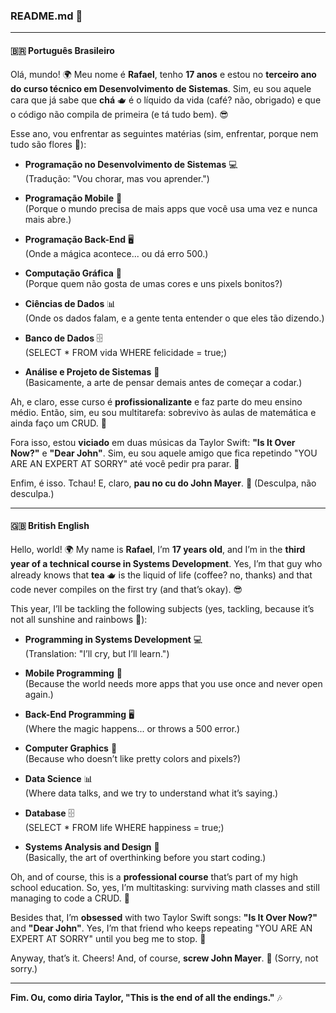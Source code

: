 ### README.md 🤪

---

#### **🇧🇷 Português Brasileiro**

Olá, mundo! 🌍 Meu nome é **Rafael**, tenho **17 anos** e estou no **terceiro ano do curso técnico em Desenvolvimento de Sistemas**. Sim, eu sou aquele cara que já sabe que **chá** 🫖 é o líquido da vida (café? não, obrigado) e que o código não compila de primeira (e tá tudo bem). 😎

Esse ano, vou enfrentar as seguintes matérias (sim, enfrentar, porque nem tudo são flores 🌸):

- **Programação no Desenvolvimento de Sistemas** 💻  
  (Tradução: "Vou chorar, mas vou aprender.")

- **Programação Mobile** 📱  
  (Porque o mundo precisa de mais apps que você usa uma vez e nunca mais abre.)

- **Programação Back-End** 🖥️  
  (Onde a mágica acontece... ou dá erro 500.)

- **Computação Gráfica** 🎨  
  (Porque quem não gosta de umas cores e uns pixels bonitos?)

- **Ciências de Dados** 📊  
  (Onde os dados falam, e a gente tenta entender o que eles tão dizendo.)

- **Banco de Dados** 🗄️  
  (SELECT * FROM vida WHERE felicidade = true;)

- **Análise e Projeto de Sistemas** 📝  
  (Basicamente, a arte de pensar demais antes de começar a codar.)

Ah, e claro, esse curso é **profissionalizante** e faz parte do meu ensino médio. Então, sim, eu sou multitarefa: sobrevivo às aulas de matemática e ainda faço um CRUD. 💪

Fora isso, estou **viciado** em duas músicas da Taylor Swift: **"Is It Over Now?"** e **"Dear John"**. Sim, eu sou aquele amigo que fica repetindo "YOU ARE AN EXPERT AT SORRY" até você pedir pra parar. 🎤

Enfim, é isso. Tchau! E, claro, **pau no cu do John Mayer**. 🖕 (Desculpa, não desculpa.)

---

#### **🇬🇧 British English**

Hello, world! 🌍 My name is **Rafael**, I’m **17 years old**, and I’m in the **third year of a technical course in Systems Development**. Yes, I’m that guy who already knows that **tea** 🫖 is the liquid of life (coffee? no, thanks) and that code never compiles on the first try (and that’s okay). 😎

This year, I’ll be tackling the following subjects (yes, tackling, because it’s not all sunshine and rainbows 🌈):

- **Programming in Systems Development** 💻  
  (Translation: "I’ll cry, but I’ll learn.")

- **Mobile Programming** 📱  
  (Because the world needs more apps that you use once and never open again.)

- **Back-End Programming** 🖥️  
  (Where the magic happens... or throws a 500 error.)

- **Computer Graphics** 🎨  
  (Because who doesn’t like pretty colors and pixels?)

- **Data Science** 📊  
  (Where data talks, and we try to understand what it’s saying.)

- **Database** 🗄️  
  (SELECT * FROM life WHERE happiness = true;)

- **Systems Analysis and Design** 📝  
  (Basically, the art of overthinking before you start coding.)

Oh, and of course, this is a **professional course** that’s part of my high school education. So, yes, I’m multitasking: surviving math classes and still managing to code a CRUD. 💪

Besides that, I’m **obsessed** with two Taylor Swift songs: **"Is It Over Now?"** and **"Dear John"**. Yes, I’m that friend who keeps repeating "YOU ARE AN EXPERT AT SORRY" until you beg me to stop. 🎤

Anyway, that’s it. Cheers! And, of course, **screw John Mayer**. 🖕 (Sorry, not sorry.)

---

**Fim. Ou, como diria Taylor, "This is the end of all the endings."** 🎶
